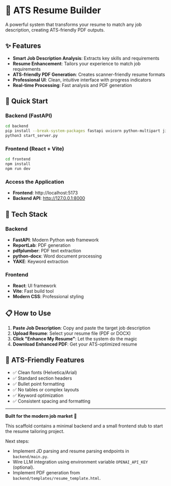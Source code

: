 # 🎯 ATS Resume Builder

A powerful system that transforms your resume to match any job description, creating ATS-friendly PDF outputs.

## ✨ Features

- **Smart Job Description Analysis**: Extracts key skills and requirements
- **Resume Enhancement**: Tailors your experience to match job requirements  
- **ATS-friendly PDF Generation**: Creates scanner-friendly resume formats
- **Professional UI**: Clean, intuitive interface with progress indicators
- **Real-time Processing**: Fast analysis and PDF generation

## 🚀 Quick Start

### Backend (FastAPI)
```bash
cd backend
pip install --break-system-packages fastapi uvicorn python-multipart jinja2 reportlab python-docx pdfplumber yake
python3 start_server.py
```

### Frontend (React + Vite)
```bash
cd frontend
npm install
npm run dev
```

### Access the Application
- **Frontend**: http://localhost:5173
- **Backend API**: http://127.0.0.1:8000

## 🔧 Tech Stack

### Backend
- **FastAPI**: Modern Python web framework  
- **ReportLab**: PDF generation
- **pdfplumber**: PDF text extraction
- **python-docx**: Word document processing
- **YAKE**: Keyword extraction

### Frontend
- **React**: UI framework
- **Vite**: Fast build tool
- **Modern CSS**: Professional styling

## 📋 How to Use

1. **Paste Job Description**: Copy and paste the target job description
2. **Upload Resume**: Select your resume file (PDF or DOCX) 
3. **Click "Enhance My Resume"**: Let the system do the magic
4. **Download Enhanced PDF**: Get your ATS-optimized resume

## 🎯 ATS-Friendly Features

- ✅ Clean fonts (Helvetica/Arial)
- ✅ Standard section headers  
- ✅ Bullet point formatting
- ✅ No tables or complex layouts
- ✅ Keyword optimization
- ✅ Consistent spacing and formatting

---

**Built for the modern job market** 🌟

This scaffold contains a minimal backend and a small frontend stub to start the resume tailoring project.

Next steps:
- Implement JD parsing and resume parsing endpoints in `backend/main.py`.
- Wire LLM integration using environment variable `OPENAI_API_KEY` (optional).
- Implement PDF generation from `backend/templates/resume_template.html`.
